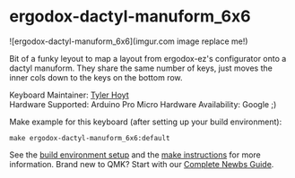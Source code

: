 # ergodox-dactyl-manuform_6x6

![ergodox-dactyl-manuform_6x6](imgur.com image replace me!)

Bit of a funky leyout to map a layout from ergodox-ez's configurator onto a dactyl manuform.
They share the same number of keys, just moves the inner cols down to the keys on the bottom row.

Keyboard Maintainer: [Tyler Hoyt](https://github.com/codecorrupt)  
Hardware Supported: Arduino Pro Micro
Hardware Availability: Google ;)

Make example for this keyboard (after setting up your build environment):

    make ergodox-dactyl-manuform_6x6:default

See the [build environment setup](https://docs.qmk.fm/#/getting_started_build_tools) and the [make instructions](https://docs.qmk.fm/#/getting_started_make_guide) for more information. Brand new to QMK? Start with our [Complete Newbs Guide](https://docs.qmk.fm/#/newbs).
